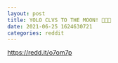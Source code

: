 ```yaml
--- 
layout: post 
title: YOLO CLVS TO THE MOON! 🚀🚀🚀 
date: 2021-06-25 1624630721 
categories: reddit 
--- 
```

https://redd.it/o7om7p